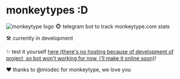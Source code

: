 # monkeytypes :D
![monkeytype logo](https://typingstats.com/partners/monkeytype.png)
🐵 telegram bot to track monkeytype.com stats

🛠 currently in development

✨ test it yourself [here (there's no hosting because of development of project, so bot won't working for now, i'll make it online soon)](https://t.me/monkeytypes_bot)!

❤ thanks to @miodec for monkeytype, we love you
